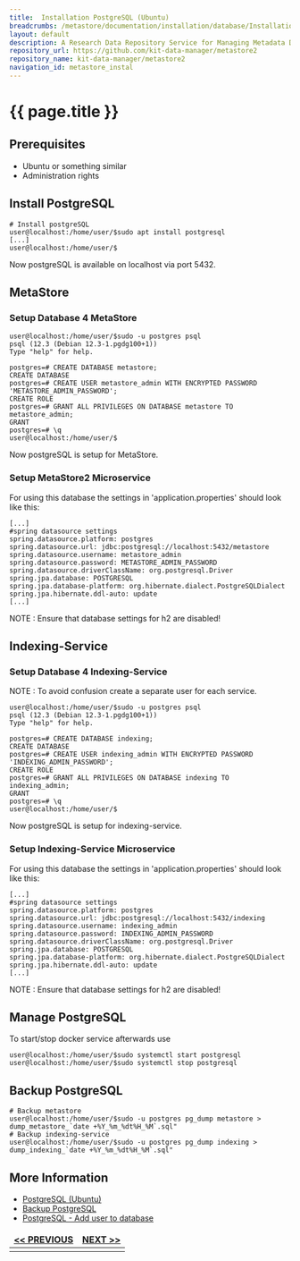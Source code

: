```yaml
---
title:  Installation PostgreSQL (Ubuntu)
breadcrumbs: /metastore/documentation/installation/database/Installation PostgreSQL (Ubuntu)
layout: default
description: A Research Data Repository Service for Managing Metadata Documents based on JSON or XML.
repository_url: https://github.com/kit-data-manager/metastore2
repository_name: kit-data-manager/metastore2
navigation_id: metastore_instal
---
```


# {{ page.title }} 

## Prerequisites
- Ubuntu or something similar
- Administration rights

## Install PostgreSQL
```bash=bash
# Install postgreSQL
user@localhost:/home/user/$sudo apt install postgresql
[...]
user@localhost:/home/user/$
```
Now postgreSQL is available on localhost via port 5432.

## MetaStore
### Setup Database 4 MetaStore
```bash=bash
user@localhost:/home/user/$sudo -u postgres psql
psql (12.3 (Debian 12.3-1.pgdg100+1))
Type "help" for help.

postgres=# CREATE DATABASE metastore;
CREATE DATABASE
postgres=# CREATE USER metastore_admin WITH ENCRYPTED PASSWORD 'METASTORE_ADMIN_PASSWORD';
CREATE ROLE
postgres=# GRANT ALL PRIVILEGES ON DATABASE metastore TO metastore_admin;
GRANT
postgres=# \q
user@localhost:/home/user/$
```
Now postgreSQL is setup for MetaStore.

### Setup MetaStore2 Microservice
For using this database the settings in 'application.properties' should look like this:
```
[...]
#spring datasource settings
spring.datasource.platform: postgres
spring.datasource.url: jdbc:postgresql://localhost:5432/metastore
spring.datasource.username: metastore_admin
spring.datasource.password: METASTORE_ADMIN_PASSWORD
spring.datasource.driverClassName: org.postgresql.Driver
spring.jpa.database: POSTGRESQL
spring.jpa.database-platform: org.hibernate.dialect.PostgreSQLDialect
spring.jpa.hibernate.ddl-auto: update
[...]
```
NOTE
: Ensure that database settings for h2 are disabled!

## Indexing-Service
### Setup Database 4 Indexing-Service
NOTE
: To avoid confusion create a separate user for each service.

```bash=bash
user@localhost:/home/user/$sudo -u postgres psql
psql (12.3 (Debian 12.3-1.pgdg100+1))
Type "help" for help.

postgres=# CREATE DATABASE indexing;
CREATE DATABASE
postgres=# CREATE USER indexing_admin WITH ENCRYPTED PASSWORD 'INDEXING_ADMIN_PASSWORD';
CREATE ROLE
postgres=# GRANT ALL PRIVILEGES ON DATABASE indexing TO indexing_admin;
GRANT
postgres=# \q
user@localhost:/home/user/$
```
Now postgreSQL is setup for indexing-service.

### Setup Indexing-Service Microservice
For using this database the settings in 'application.properties' should look like this:
```
[...]
#spring datasource settings
spring.datasource.platform: postgres
spring.datasource.url: jdbc:postgresql://localhost:5432/indexing
spring.datasource.username: indexing_admin
spring.datasource.password: INDEXING_ADMIN_PASSWORD
spring.datasource.driverClassName: org.postgresql.Driver
spring.jpa.database: POSTGRESQL
spring.jpa.database-platform: org.hibernate.dialect.PostgreSQLDialect
spring.jpa.hibernate.ddl-auto: update
[...]
```
NOTE
: Ensure that database settings for h2 are disabled!

## Manage PostgreSQL
To start/stop docker service afterwards use
```bash=bash
user@localhost:/home/user/$sudo systemctl start postgresql
user@localhost:/home/user/$sudo systemctl stop postgresql
```

## Backup PostgreSQL
```bash=bash
# Backup metastore
user@localhost:/home/user/$sudo -u postgres pg_dump metastore > dump_metastore_`date +%Y_%m_%dt%H_%M`.sql"
# Backup indexing-service
user@localhost:/home/user/$sudo -u postgres pg_dump indexing > dump_indexing_`date +%Y_%m_%dt%H_%M`.sql"
```

## More Information

* [PostgreSQL (Ubuntu)](https://ubuntu.com/server/docs/databases-postgresql)
* [Backup PostgreSQL](https://www.postgresql.org/docs/current/backup.html)
* [PostgreSQL - Add user to database](https://medium.com/coding-blocks/creating-user-database-and-adding-access-on-postgresql-8bfcd2f4a91e)

<style>
td, th {
   border: none!important;
}
</style>
| [<< PREVIOUS](index.html)|[NEXT >>](postgres-docker.html)|
|:----|----:|
| | |
